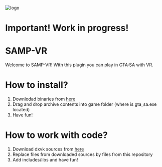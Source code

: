 ![logo](https://i.imgur.com/FNLxq6H.jpeg)

# Important! Work in progress!

# SAMP-VR
Welcome to SAMP-VR! With this plugin you can play in GTA:SA with VR.

# How to install?
1. Downlodad binaries from [here](https://github.com/MrCreepTon/SAMP-VR/releases/)
2. Drag and drop archive contents into game folder (where is gta_sa.exe located)
3. Have fun!

# How to work with code?
1. Download dxvk sources from [here](https://github.com/doitsujin/dxvk/)
2. Replace files from downloaded sources by files from this repository
3. Add includes/libs and have fun!
